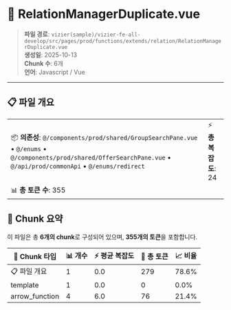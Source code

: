 # 📄 RelationManagerDuplicate.vue

> **파일 경로**: `vizier(sample)/vizier-fe-all-develop/src/pages/prod/functions/extends/relation/RelationManagerDuplicate.vue`  
> **생성일**: 2025-10-13  
> **Chunk 수**: 6개  
> **언어**: Javascript / Vue
---


## 📋 파일 개요

| | |
|--|--|
| 📦 **의존성**: `@/components/prod/shared/GroupSearchPane.vue` • `@/enums` • `@/components/prod/shared/OfferSearchPane.vue` • `@/api/prod/commonApi` • `@/enums/redirect` | ⚡ **총 복잡도**: 24 |
| 📊 **총 토큰 수**: 355 |  |






## 🧩 Chunk 요약

이 파일은 총 **6개의 chunk**로 구성되어 있으며, **355개의 토큰**을 포함합니다.

| 🧩 Chunk 타입 | 📊 개수 | ⚡ 평균 복잡도 | 📝 총 토큰 | 📈 비율 |
|---------------|--------|-------------|----------|--------|
| 📋 파일 개요 | 1 | 0.0 | 279 | 78.6% |
| template | 1 | 0.0 | 0 | 0.0% |
| arrow_function | 4 | 6.0 | 76 | 21.4% |

